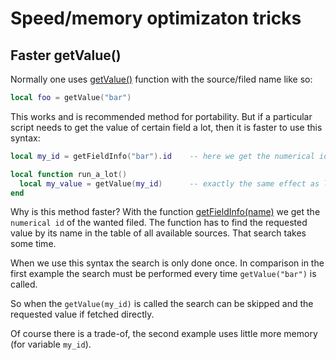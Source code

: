 # Speed/memory optimizaton tricks

## Faster getValue()

Normally one uses [getValue()](../part\_iii\_-\_opentx\_lua\_api\_reference/general-functions-less-than-greater-than-luadoc-begin-general/getvalue.md) function with the source/filed name like so:

```lua
local foo = getValue("bar")
```

This works and is recommended method for portability. But if a particular script needs to get the value of certain field a lot, then it is faster to use this syntax:

```lua
local my_id = getFieldInfo("bar").id    -- here we get the numerical id of the filed "bar"

local function run_a_lot()
  local my_value = getValue(my_id)      -- exactly the same effect as local my_value = getValue("bar"), but faster
end
```

Why is this method faster? With the function [getFieldInfo(name)](../part\_iii\_-\_opentx\_lua\_api\_reference/general-functions-less-than-greater-than-luadoc-begin-general/getfieldinfo.md) we get the `numerical id` of the wanted filed. The function has to find the requested value by its name in the table of all available sources. That search takes some time.

When we use this syntax the search is only done once. In comparison in the first example the search must be performed every time `getValue("bar")` is called.

So when the `getValue(my_id)` is called the search can be skipped and the requested value if fetched directly.

Of course there is a trade-of, the second example uses little more memory (for variable `my_id`).
